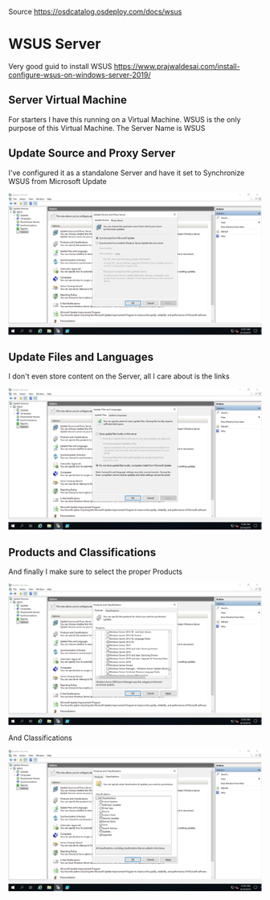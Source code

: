 Source https://osdcatalog.osdeploy.com/docs/wsus

# WSUS Server
Very good guid to install WSUS https://www.prajwaldesai.com/install-configure-wsus-on-windows-server-2019/

## Server Virtual Machine
For starters I have this running on a Virtual Machine.  WSUS is the only purpose of this Virtual Machine.  The Server Name is WSUS
## Update Source and Proxy Server
I've configured it as a standalone Server and have it set to Synchronize WSUS from Microsoft Update

![image info](wsus_source_and_proxy_server.png)

## Update Files and Languages
I don't even store content on the Server, all I care about is the links

![image info](wsus_update_files_and_languages.png)

## Products and Classifications
And finally I make sure to select the proper Products

![image info](wsus_products.png)

And Classifications

![image info](wsus_classifications.png)
